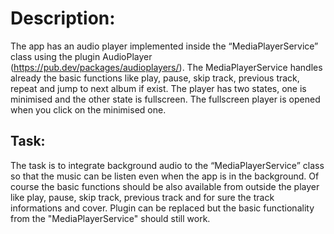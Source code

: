 # Description:
The app has an audio player implemented inside the “MediaPlayerService” class using
the plugin AudioPlayer (https://pub.dev/packages/audioplayers/). The MediaPlayerService
handles already the basic functions like play, pause, skip track, previous track, repeat
and jump to next album if exist. The player has two states, one is minimised and the other
state is fullscreen. The fullscreen player is opened when you click on the minimised one.

## Task:
The task is to integrate background audio to the “MediaPlayerService” class so that the
music can be listen even when the app is in the background. Of course the basic functions
should be also available from outside the player like play, pause, skip track, previous
track and for sure the track informations and cover. Plugin can be replaced but the basic
functionality from the "MediaPlayerService" should still work.